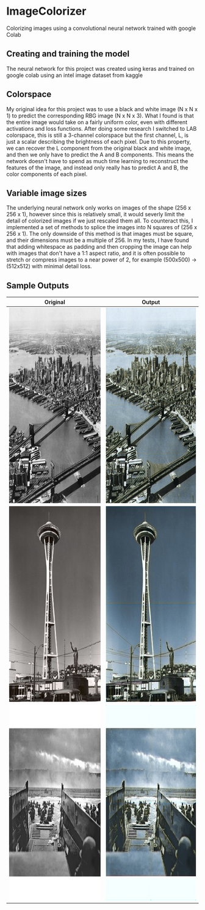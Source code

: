 # ImageColorizer
Colorizing images using a convolutional neural network trained with google Colab


## Creating and training the model
The neural network for this project was created using keras and trained on google colab using an intel image dataset from kaggle

## Colorspace
My original idea for this project was to use a black and white image (N x N x 1) to predict the corresponding RBG image (N x N x 3).
What I found is that the entire image would take on a fairly uniform color, even with different activations and loss functions.
After doing some research I switched to LAB colorspace, this is still a 3-channel colorspace but the first channel, L, is just a scalar describing the brightness of each pixel. Due to this property, we can recover the L component from the original black and white image, and then we only have to predict the A and B components.
This means the network doesn't have to spend as much time learning to reconstruct the features of the image, and instead only really has to predict A and B, the color components of each pixel.


## Variable image sizes
The underlying neural network only works on images of the shape (256 x 256 x 1), however since this is relatively small, it would severly limit the detail of colorized images if we just rescaled them all.
To counteract this, I implemented a set of methods to splice the images into N squares of (256 x 256 x 1).
The only downside of this method is that images must be square, and their dimensions must be a multiple of 256.
In my tests, I have found that adding whitespace as padding and then cropping the image can help with images that don't have a 1:1 aspect ratio,
and it is often possible to stretch or compress images to a near power of 2, for example (500x500) -> (512x512) with minimal detail loss.
## Sample Outputs

| Original | Output |
| --- | --- |
| <img src="/images/nyc.jpg?raw=true" height="512" width="512"> | <img src="/output/nyc_color.jpg?raw=true" height="512" width="512"> |
|<img src="/images/seattle.jpg?raw=true" height="512" width="512"> | <img src="/output/seattle_color.jpg?raw=true" height="512" width="512">|
|<img src="/images/dday.jpeg?raw=true" height="512" width="512"> | <img src="/output/dday_color.jpg?raw=true" height="512" width="512">|
